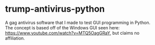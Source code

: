 # trump-antivirus-python
A gag antivirus software that I made to test GUI programming in Python.
The concept is based off of the Windows GUI seen here: https://www.youtube.com/watch?v=MTQ5OagGRaY, but claims no affiliation.
